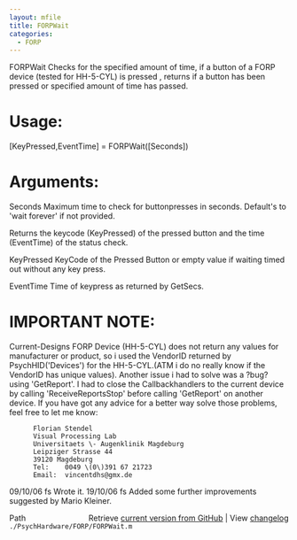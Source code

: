 ```yaml
---
layout: mfile
title: FORPWait
categories:
  - FORP
---
```


FORPWait     Checks for the specified amount of time, if a button of a FORP device
             \(tested for HH\-5\-CYL\) is pressed , returns if a button has been
             pressed or specified amount of time has passed.

# Usage:

   \[KeyPressed,EventTime\] = FORPWait\(\[Seconds\]\)

# Arguments:

   Seconds             Maximum time to check for buttonpresses in seconds.
                       Default's to 'wait forever' if not provided.



Returns the keycode \(KeyPressed\) of the pressed button and the
time \(EventTime\) of the status check.


   KeyPressed          KeyCode of the Pressed Button or empty value if
                       waiting timed out without any key press.


   EventTime           Time of keypress as returned by GetSecs.


# IMPORTANT NOTE:

   Current\-Designs FORP Device \(HH\-5\-CYL\) does not return any values for
   manufacturer or product, so i used the VendorID returned by
   PsychHID\('Devices'\) for the HH\-5\-CYL.\(ATM i do no really know if the
   VendorID has unique values\).
   Another issue i had to solve was a ?bug? using 'GetReport'. I had to
   close the Callbackhandlers to the current device by calling
   'ReceiveReportsStop' before calling 'GetReport' on another device.
   If you have got any advice for a better way solve those problems, feel
   free to let me know:

          Florian Stendel
          Visual Processing Lab
          Universitaets \- Augenklinik Magdeburg
          Leipziger Strasse 44
          39120 Magdeburg
          Tel:    0049 \(0\)391 67 21723
          Email:  vincentdhs@gmx.de


   09/10/06   fs   Wrote it.
   19/10/06   fs   Added some further improvements suggested by Mario
                   Kleiner.


<div class="code_header" style="text-align:right;">
  <span style="float:left;">Path&nbsp;&nbsp;</span> <span class="counter">Retrieve <a href=
  "https://raw.github.com/Psychtoolbox-3/Psychtoolbox-3/beta/./PsychHardware/FORP/FORPWait.m">current version from GitHub</a> | View <a href=
  "https://github.com/Psychtoolbox-3/Psychtoolbox-3/commits/beta/./PsychHardware/FORP/FORPWait.m">changelog</a></span>
</div>
<div class="code">
  <code>./PsychHardware/FORP/FORPWait.m</code>
</div>
